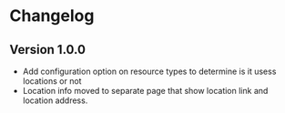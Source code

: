 # Changelog

## Version 1.0.0

- Add configuration option on resource types to determine is it usess locations or not
- Location info moved to separate page that show location link and location address.

